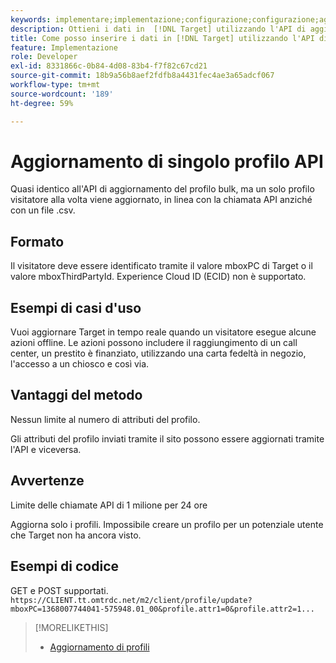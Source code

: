 ```yaml
---
keywords: implementare;implementazione;configurazione;configurazione;aggiornamento profilo singolo
description: Ottieni i dati in  [!DNL Target] utilizzando l'API di aggiornamento del singolo profilo.
title: Come posso inserire i dati in [!DNL Target] utilizzando l'API di aggiornamento del singolo profilo?
feature: Implementazione
role: Developer
exl-id: 8331866c-0b84-4d08-83b4-f7f82c67cd21
source-git-commit: 18b9a56b8aef2fdfb8a4431fec4ae3a65adcf067
workflow-type: tm+mt
source-wordcount: '189'
ht-degree: 59%

---
```


# Aggiornamento di singolo profilo API

Quasi identico all&#39;API di aggiornamento del profilo bulk, ma un solo profilo visitatore alla volta viene aggiornato, in linea con la chiamata API anziché con un file .csv.

## Formato

Il visitatore deve essere identificato tramite il valore mboxPC di Target o il valore mboxThirdPartyId. Experience Cloud ID (ECID) non è supportato.

## Esempi di casi d&#39;uso

Vuoi aggiornare Target in tempo reale quando un visitatore esegue alcune azioni offline. Le azioni possono includere il raggiungimento di un call center, un prestito è finanziato, utilizzando una carta fedeltà in negozio, l&#39;accesso a un chiosco e così via.

## Vantaggi del metodo

Nessun limite al numero di attributi del profilo.

Gli attributi del profilo inviati tramite il sito possono essere aggiornati tramite l&#39;API e viceversa.

## Avvertenze

Limite delle chiamate API di 1 milione per 24 ore

Aggiorna solo i profili. Impossibile creare un profilo per un potenziale utente che Target non ha ancora visto.

## Esempi di codice

GET e POST supportati. `https://CLIENT.tt.omtrdc.net/m2/client/profile/update?mboxPC=1368007744041-575948.01_00&profile.attr1=0&profile.attr2=1...`

>[!MORELIKETHIS]
>
>* [Aggiornamento di profili](https://developers.adobetarget.com/api/#updating-profiles)

